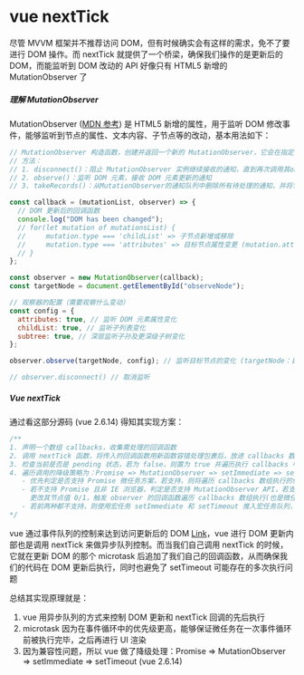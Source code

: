 # vue nextTick

尽管 MVVM 框架并不推荐访问 DOM，但有时候确实会有这样的需求，免不了要进行 DOM 操作。而 nextTick 就提供了一个桥梁，确保我们操作的是更新后的 DOM，而能监听到 DOM 改动的 API 好像只有 HTML5 新增的 MutationObserver 了

##### 理解 MutationObserver

MutationObserver ([MDN 参考](https://developer.mozilla.org/zh-CN/docs/Web/API/MutationObserver)) 是 HTML5 新增的属性，用于监听 DOM 修改事件，能够监听到节点的属性、文本内容、子节点等的改动，基本用法如下：

```js
// MutationObserver 构造函数，创建并返回一个新的 MutationObserver，它会在指定的DOM发生变化时被调用
// 方法：
// 1. disconnect()：阻止 MutationObserver 实例继续接收的通知，直到再次调用其observe()方法
// 2. observe()：监听 DOM 元素，接收 DOM 元素更新的通知
// 3. takeRecords()：从MutationObserver的通知队列中删除所有待处理的通知，并将它们返回到MutationRecord对象的新Array中

const callback = (mutationList, observer) => {
  // DOM 更新后的回调函数
  console.log("DOM has been changed");
  // for(let mutation of mutationsList) {
  //     mutation.type === 'childList' => 子节点新增或移除
  //     mutation.type === 'attributes' => 目标节点属性变更 (mutation.attributeName：变化的属性名)
  // }
};

const observer = new MutationObserver(callback);
const targetNode = document.getElementById("observeNode");

// 观察器的配置（需要观察什么变动）
const config = {
  attributes: true, // 监听 DOM 元素属性变化
  childList: true, // 监听子列表变化
  subtree: true, // 深层监听子孙及更深级子树变化
};

observer.observe(targetNode, config); // 监听目标节点的变化 (targetNode：目标 DOM 元素)

// observer.disconnect() // 取消监听
```

##### Vue nextTick

通过看这部分源码 (vue 2.6.14) 得知其实现方案：

```js
/**
1. 声明一个数组 callbacks，收集需处理的回调函数
2. 调用 nextTick 函数，将传入的回调函数用新函数容错处理包裹后，放进 callbacks 数组暂存
3. 检查当前是否是 pending 状态，若为 false，则置为 true 并遍历执行 callbacks 中存放的函数
4. 遍历调用的降级策略为：Promise => MutationObserver => setImmediate => setTimeout
   - 优先判定是否支持 Promise 微任务方案，若支持，则将遍历 callbacks 数组执行的任务推入微任务队列
   - 若不支持 Promise 且非 IE 浏览器，判定是否支持 MutationObserver API，若支持，则创建一个 TextNode 节点，
     更改其节点值 0/1，触发 observer 的回调函数遍历 callbacks 数组执行(也是微任务)
   - 若前两种都不支持，则使用宏任务 setImmediate 和 setTimeout 推入宏任务队列，遍历执行
*/
```

vue 通过事件队列的控制来达到访问更新后的 DOM [Link](https://juejin.cn/post/6844903590293684231#heading-2)，vue 进行 DOM 更新内部也是调用 nextTick 来做异步队列控制。而当我们自己调用 nextTick 的时候，它就在更新 DOM 的那个 microtask 后追加了我们自己的回调函数，从而确保我们的代码在 DOM 更新后执行，同时也避免了 setTimeout 可能存在的多次执行问题

总结其实现原理就是：

1. vue 用异步队列的方式来控制 DOM 更新和 nextTick 回调的先后执行
2. microtask 因为在事件循环中的优先级更高，能够保证微任务在一次事件循环前被执行完毕，之后再进行 UI 渲染
3. 因为兼容性问题，所以 vue 做了降级处理：Promise => MutationObserver => setImmediate => setTimeout (vue 2.6.14)
